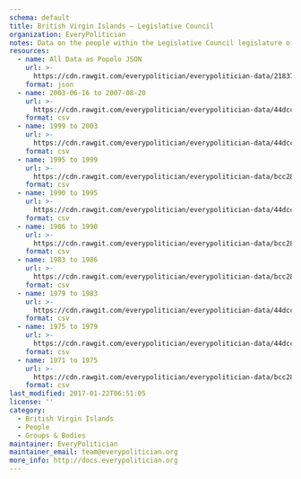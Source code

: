 ```yaml
---
schema: default
title: British Virgin Islands — Legislative Council
organization: EveryPolitician
notes: Data on the people within the Legislative Council legislature of British Virgin Islands.
resources:
  - name: All Data as Popolo JSON
    url: >-
      https://cdn.rawgit.com/everypolitician/everypolitician-data/218377f8e3149e042ec184c97382324d170e02e0/data/British_Virgin_Islands/Council/ep-popolo-v1.0.json
    format: json
  - name: 2003-06-16 to 2007-08-20
    url: >-
      https://cdn.rawgit.com/everypolitician/everypolitician-data/44dcc4ac9c1e095b1002cce6c7d6328385da689e/data/British_Virgin_Islands/Council/term-2003.csv
    format: csv
  - name: 1999 to 2003
    url: >-
      https://cdn.rawgit.com/everypolitician/everypolitician-data/44dcc4ac9c1e095b1002cce6c7d6328385da689e/data/British_Virgin_Islands/Council/term-1999.csv
    format: csv
  - name: 1995 to 1999
    url: >-
      https://cdn.rawgit.com/everypolitician/everypolitician-data/bcc28cf1f81836150f1ba11c4240ba396d158902/data/British_Virgin_Islands/Council/term-1995.csv
    format: csv
  - name: 1990 to 1995
    url: >-
      https://cdn.rawgit.com/everypolitician/everypolitician-data/44dcc4ac9c1e095b1002cce6c7d6328385da689e/data/British_Virgin_Islands/Council/term-1990.csv
    format: csv
  - name: 1986 to 1990
    url: >-
      https://cdn.rawgit.com/everypolitician/everypolitician-data/bcc28cf1f81836150f1ba11c4240ba396d158902/data/British_Virgin_Islands/Council/term-1986.csv
    format: csv
  - name: 1983 to 1986
    url: >-
      https://cdn.rawgit.com/everypolitician/everypolitician-data/bcc28cf1f81836150f1ba11c4240ba396d158902/data/British_Virgin_Islands/Council/term-1983.csv
    format: csv
  - name: 1979 to 1983
    url: >-
      https://cdn.rawgit.com/everypolitician/everypolitician-data/44dcc4ac9c1e095b1002cce6c7d6328385da689e/data/British_Virgin_Islands/Council/term-1979.csv
    format: csv
  - name: 1975 to 1979
    url: >-
      https://cdn.rawgit.com/everypolitician/everypolitician-data/44dcc4ac9c1e095b1002cce6c7d6328385da689e/data/British_Virgin_Islands/Council/term-1975.csv
    format: csv
  - name: 1971 to 1975
    url: >-
      https://cdn.rawgit.com/everypolitician/everypolitician-data/bcc28cf1f81836150f1ba11c4240ba396d158902/data/British_Virgin_Islands/Council/term-1971.csv
    format: csv
last_modified: 2017-01-22T06:51:05
license: ''
category:
  - British Virgin Islands
  - People
  - Groups & Bodies
maintainer: EveryPolitician
maintainer_email: team@everypolitician.org
more_info: http://docs.everypolitician.org
---
```

